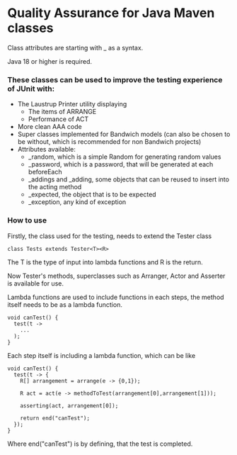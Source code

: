 # Quality Assurance for Java Maven classes

Class attributes are starting with _ as a syntax.

Java 18 or higher is required.

### These classes can be used to improve the testing experience of JUnit with:

* The Laustrup Printer utility displaying
  * The items of ARRANGE
  * Performance of ACT
* More clean AAA code
* Super classes implemented for Bandwich models (can also be chosen to be without, which is recommended for non Bandwich projects)
* Attributes available:
  * _random, which is a simple Random for generating random values
  * _password, which is a password, that will be generated at each beforeEach
  * _addings and _adding, some objects that can be reused to insert into the acting method
  * _expected, the object that is to be expected
  * _exception, any kind of exception

### How to use

Firstly, the class used for the testing, needs to extend the Tester class

```class Tests extends Tester<T><R>```

The T is the type of input into lambda functions and R is the return.

Now Tester's methods, superclasses such as Arranger, Actor and Asserter is available for use.

Lambda functions are used to include functions in each steps, the method itself needs to be as a lambda function.

```
void canTest() {
  test(t ->
    ...
  );
}
```

Each step itself is including a lambda function, which can be like

```
void canTest() {
  test(t -> {
    R[] arrangement = arrange(e -> {0,1});
    
    R act = act(e -> methodToTest(arrangement[0],arrangement[1]));
    
    asserting(act, arrangement[0]);
    
    return end("canTest");
  });
}
```

Where end("canTest") is by defining, that the test is completed.